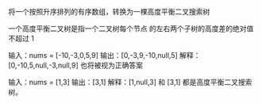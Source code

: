将一个按照升序排列的有序数组，转换为一棵高度平衡二叉搜索树

一个高度平衡二叉树是指一个二叉树每个节点 的左右两个子树的高度差的绝对值不超过 1

输入：nums = [-10,-3,0,5,9]
输出：[0,-3,9,-10,null,5]
解释：[0,-10,5,null,-3,null,9] 也将被视为正确答案

输入：nums = [1,3]
输出：[3,1]
解释：[1,null,3] 和 [3,1] 都是高度平衡二叉搜索树。